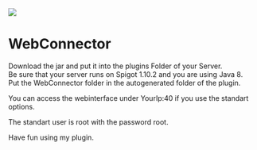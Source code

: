 <img src="https://api.travis-ci.org/Drachenfrucht1/webconnector.svg?branch=master">

<h1>WebConnector</h1>

<p>Download the jar and put it into the plugins Folder of your Server.<br>
Be sure that your server runs on Spigot 1.10.2 and you are using Java 8.<br>
Put the WebConnector folder in the autogenerated folder of the plugin.</p>

You can access the webinterface under YourIp:40 if you use the standart options.<br>

The standart user is root with the password root.<br>

Have fun using my plugin.